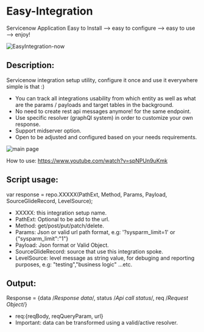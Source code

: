 # Easy-Integration
Servicenow Application Easy to Install --> easy to configure --> easy to use --> enjoy!

![EasyIntegration-now](https://user-images.githubusercontent.com/37014061/143721864-69b8c3f8-e302-4887-ad21-9a43c3d86f93.png)

Description:
------------
Servicenow integration setup utility, configure it once and use it everywhere simple is that :)
+ You can track all integrations usability from which entity as well as what are the params / payloads and target tables in the background.
+ No need to create rest api messages anymore! for the same endpoint.
+ Use specific resolver (graphQl system) in order to customize your own response.
+ Support midserver option.
+ Open to be adjusted and configured based on your needs requirements.

![main page](https://user-images.githubusercontent.com/37014061/143722028-91d61d6c-24e9-43c0-a61b-7bd3be0334b5.JPG)

How to use: https://www.youtube.com/watch?v=spNPUn9uKmk

Script usage:
-------------

var response = repo.XXXXX(PathExt, Method, Params, Payload, SourceGlideRecord, LevelSource);

+ XXXXX: this integration setup name.
+ PathExt: Optional to be add to the url.
+ Method: get/post/put/patch/delete.
+ Params: Json or valid url path format, e.g: '?sysparm_limit=1' or {"sysparm_limit":"1"}
+ Payload: Json format or Valid Object.
+ SourceGlideRecord: source that use this integration spoke.
+ LevelSource: level message as string value, for debuging and reporting purposes, e.g: "testing","business logic" ...etc.

Output:
-------
Response = {data /*Response data*/, status /*Api call status*/, req /*Request Object*/}
+ req:{reqBody, reqQueryParam, url}
+ Important: data can be transformed using a valid/active resolver.
